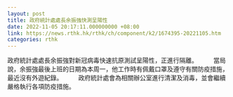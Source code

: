 ```yaml
---
layout: post
title: 政府統計處處長余振強快測呈陽性
date: 2022-11-05 20:17:11.000000000 +08:00
link: https://news.rthk.hk/rthk/ch/component/k2/1674395-20221105.htm
categories: rthk
---
```


政府統計處處長余振強對新冠病毒快速抗原測試呈陽性，正進行隔離。
　　 
當局說，余振強最後上班的日期為本周一，他工作時有佩戴口罩及遵守有關防疫措施，最近沒有外遊紀錄。
　　
政府統計處會為相關辦公室進行清潔及消毒，並會繼續嚴格執行各項防疫措施。
